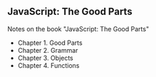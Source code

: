 ## JavaScript: The Good Parts

Notes on the book "JavaScript: The Good Parts"

* Chapter 1. Good Parts
* Chapter 2. Grammar
* Chapter 3. Objects
* Chapter 4. Functions